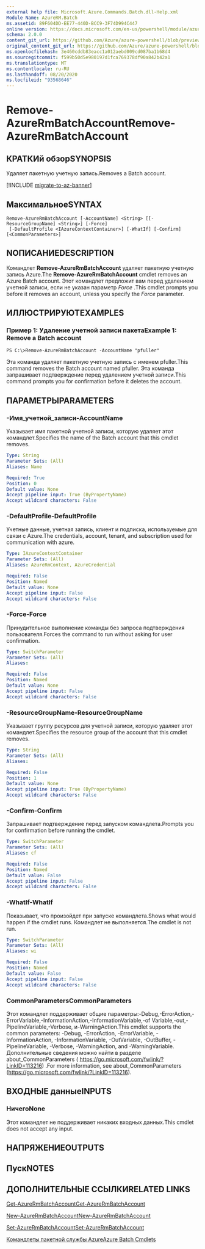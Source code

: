 ```yaml
---
external help file: Microsoft.Azure.Commands.Batch.dll-Help.xml
Module Name: AzureRM.Batch
ms.assetid: 89F604DD-EE77-440D-BCC9-3F74D994C447
online version: https://docs.microsoft.com/en-us/powershell/module/azurerm.batch/remove-azurermbatchaccount
schema: 2.0.0
content_git_url: https://github.com/Azure/azure-powershell/blob/preview/src/ResourceManager/AzureBatch/Commands.Batch/help/Remove-AzureRmBatchAccount.md
original_content_git_url: https://github.com/Azure/azure-powershell/blob/preview/src/ResourceManager/AzureBatch/Commands.Batch/help/Remove-AzureRmBatchAccount.md
ms.openlocfilehash: 3e460cddb83eacc1a012aebd009cd087ba1b68d4
ms.sourcegitcommit: f599b50d5e980197d1fca769378df90a842b42a1
ms.translationtype: MT
ms.contentlocale: ru-RU
ms.lasthandoff: 08/20/2020
ms.locfileid: "93568646"
---
```

# <span data-ttu-id="38e9d-101">Remove-AzureRmBatchAccount</span><span class="sxs-lookup"><span data-stu-id="38e9d-101">Remove-AzureRmBatchAccount</span></span>

## <span data-ttu-id="38e9d-102">КРАТКИй обзор</span><span class="sxs-lookup"><span data-stu-id="38e9d-102">SYNOPSIS</span></span>
<span data-ttu-id="38e9d-103">Удаляет пакетную учетную запись.</span><span class="sxs-lookup"><span data-stu-id="38e9d-103">Removes a Batch account.</span></span>

[!INCLUDE [migrate-to-az-banner](../../includes/migrate-to-az-banner.md)]

## <span data-ttu-id="38e9d-104">Максимальное</span><span class="sxs-lookup"><span data-stu-id="38e9d-104">SYNTAX</span></span>

```
Remove-AzureRmBatchAccount [-AccountName] <String> [[-ResourceGroupName] <String>] [-Force]
 [-DefaultProfile <IAzureContextContainer>] [-WhatIf] [-Confirm] [<CommonParameters>]
```

## <span data-ttu-id="38e9d-105">NОПИСАНИЕ</span><span class="sxs-lookup"><span data-stu-id="38e9d-105">DESCRIPTION</span></span>
<span data-ttu-id="38e9d-106">Командлет **Remove-AzureRmBatchAccount** удаляет пакетную учетную запись Azure.</span><span class="sxs-lookup"><span data-stu-id="38e9d-106">The **Remove-AzureRmBatchAccount** cmdlet removes an Azure Batch account.</span></span>
<span data-ttu-id="38e9d-107">Этот командлет предложит вам перед удалением учетной записи, если не указан параметр *Force* .</span><span class="sxs-lookup"><span data-stu-id="38e9d-107">This cmdlet prompts you before it removes an account, unless you specify the *Force* parameter.</span></span>

## <span data-ttu-id="38e9d-108">ИЛЛЮСТРИРУЮТ</span><span class="sxs-lookup"><span data-stu-id="38e9d-108">EXAMPLES</span></span>

### <span data-ttu-id="38e9d-109">Пример 1: Удаление учетной записи пакета</span><span class="sxs-lookup"><span data-stu-id="38e9d-109">Example 1: Remove a Batch account</span></span>
```
PS C:\>Remove-AzureRmBatchAccount -AccountName "pfuller"
```

<span data-ttu-id="38e9d-110">Эта команда удаляет пакетную учетную запись с именем pfuller.</span><span class="sxs-lookup"><span data-stu-id="38e9d-110">This command removes the Batch account named pfuller.</span></span>
<span data-ttu-id="38e9d-111">Эта команда запрашивает подтверждение перед удалением учетной записи.</span><span class="sxs-lookup"><span data-stu-id="38e9d-111">This command prompts you for confirmation before it deletes the account.</span></span>

## <span data-ttu-id="38e9d-112">ПАРАМЕТРЫ</span><span class="sxs-lookup"><span data-stu-id="38e9d-112">PARAMETERS</span></span>

### <span data-ttu-id="38e9d-113">-Имя_учетной_записи</span><span class="sxs-lookup"><span data-stu-id="38e9d-113">-AccountName</span></span>
<span data-ttu-id="38e9d-114">Указывает имя пакетной учетной записи, которую удаляет этот командлет.</span><span class="sxs-lookup"><span data-stu-id="38e9d-114">Specifies the name of the Batch account that this cmdlet removes.</span></span>

```yaml
Type: String
Parameter Sets: (All)
Aliases: Name

Required: True
Position: 0
Default value: None
Accept pipeline input: True (ByPropertyName)
Accept wildcard characters: False
```

### <span data-ttu-id="38e9d-115">-DefaultProfile</span><span class="sxs-lookup"><span data-stu-id="38e9d-115">-DefaultProfile</span></span>
<span data-ttu-id="38e9d-116">Учетные данные, учетная запись, клиент и подписка, используемые для связи с Azure.</span><span class="sxs-lookup"><span data-stu-id="38e9d-116">The credentials, account, tenant, and subscription used for communication with azure.</span></span>

```yaml
Type: IAzureContextContainer
Parameter Sets: (All)
Aliases: AzureRmContext, AzureCredential

Required: False
Position: Named
Default value: None
Accept pipeline input: False
Accept wildcard characters: False
```

### <span data-ttu-id="38e9d-117">-Force</span><span class="sxs-lookup"><span data-stu-id="38e9d-117">-Force</span></span>
<span data-ttu-id="38e9d-118">Принудительное выполнение команды без запроса подтверждения пользователя.</span><span class="sxs-lookup"><span data-stu-id="38e9d-118">Forces the command to run without asking for user confirmation.</span></span>

```yaml
Type: SwitchParameter
Parameter Sets: (All)
Aliases: 

Required: False
Position: Named
Default value: None
Accept pipeline input: False
Accept wildcard characters: False
```

### <span data-ttu-id="38e9d-119">-ResourceGroupName</span><span class="sxs-lookup"><span data-stu-id="38e9d-119">-ResourceGroupName</span></span>
<span data-ttu-id="38e9d-120">Указывает группу ресурсов для учетной записи, которую удаляет этот командлет.</span><span class="sxs-lookup"><span data-stu-id="38e9d-120">Specifies the resource group of the account that this cmdlet removes.</span></span>

```yaml
Type: String
Parameter Sets: (All)
Aliases: 

Required: False
Position: 1
Default value: None
Accept pipeline input: True (ByPropertyName)
Accept wildcard characters: False
```

### <span data-ttu-id="38e9d-121">-Confirm</span><span class="sxs-lookup"><span data-stu-id="38e9d-121">-Confirm</span></span>
<span data-ttu-id="38e9d-122">Запрашивает подтверждение перед запуском командлета.</span><span class="sxs-lookup"><span data-stu-id="38e9d-122">Prompts you for confirmation before running the cmdlet.</span></span>

```yaml
Type: SwitchParameter
Parameter Sets: (All)
Aliases: cf

Required: False
Position: Named
Default value: False
Accept pipeline input: False
Accept wildcard characters: False
```

### <span data-ttu-id="38e9d-123">-WhatIf</span><span class="sxs-lookup"><span data-stu-id="38e9d-123">-WhatIf</span></span>
<span data-ttu-id="38e9d-124">Показывает, что произойдет при запуске командлета.</span><span class="sxs-lookup"><span data-stu-id="38e9d-124">Shows what would happen if the cmdlet runs.</span></span>
<span data-ttu-id="38e9d-125">Командлет не выполняется.</span><span class="sxs-lookup"><span data-stu-id="38e9d-125">The cmdlet is not run.</span></span>

```yaml
Type: SwitchParameter
Parameter Sets: (All)
Aliases: wi

Required: False
Position: Named
Default value: False
Accept pipeline input: False
Accept wildcard characters: False
```

### <span data-ttu-id="38e9d-126">CommonParameters</span><span class="sxs-lookup"><span data-stu-id="38e9d-126">CommonParameters</span></span>
<span data-ttu-id="38e9d-127">Этот командлет поддерживает общие параметры:-Debug,-ErrorAction,-ErrorVariable,-InformationAction,-InformationVariable,-of Variable,-out,-PipelineVariable,-Verbose, и-WarningAction.</span><span class="sxs-lookup"><span data-stu-id="38e9d-127">This cmdlet supports the common parameters: -Debug, -ErrorAction, -ErrorVariable, -InformationAction, -InformationVariable, -OutVariable, -OutBuffer, -PipelineVariable, -Verbose, -WarningAction, and -WarningVariable.</span></span> <span data-ttu-id="38e9d-128">Дополнительные сведения можно найти в разделе about_CommonParameters ( https://go.microsoft.com/fwlink/?LinkID=113216) .</span><span class="sxs-lookup"><span data-stu-id="38e9d-128">For more information, see about_CommonParameters (https://go.microsoft.com/fwlink/?LinkID=113216).</span></span>

## <span data-ttu-id="38e9d-129">ВХОДНЫЕ данные</span><span class="sxs-lookup"><span data-stu-id="38e9d-129">INPUTS</span></span>

### <span data-ttu-id="38e9d-130">Ничего</span><span class="sxs-lookup"><span data-stu-id="38e9d-130">None</span></span>
<span data-ttu-id="38e9d-131">Этот командлет не поддерживает никаких входных данных.</span><span class="sxs-lookup"><span data-stu-id="38e9d-131">This cmdlet does not accept any input.</span></span>

## <span data-ttu-id="38e9d-132">НАПРЯЖЕНИЕ</span><span class="sxs-lookup"><span data-stu-id="38e9d-132">OUTPUTS</span></span>

## <span data-ttu-id="38e9d-133">Пуск</span><span class="sxs-lookup"><span data-stu-id="38e9d-133">NOTES</span></span>

## <span data-ttu-id="38e9d-134">ДОПОЛНИТЕЛЬНЫЕ ССЫЛКИ</span><span class="sxs-lookup"><span data-stu-id="38e9d-134">RELATED LINKS</span></span>

[<span data-ttu-id="38e9d-135">Get-AzureRmBatchAccount</span><span class="sxs-lookup"><span data-stu-id="38e9d-135">Get-AzureRmBatchAccount</span></span>](./Get-AzureRmBatchAccount.md)

[<span data-ttu-id="38e9d-136">New-AzureRmBatchAccount</span><span class="sxs-lookup"><span data-stu-id="38e9d-136">New-AzureRmBatchAccount</span></span>](./New-AzureRmBatchAccount.md)

[<span data-ttu-id="38e9d-137">Set-AzureRmBatchAccount</span><span class="sxs-lookup"><span data-stu-id="38e9d-137">Set-AzureRmBatchAccount</span></span>](./Set-AzureRmBatchAccount.md)

[<span data-ttu-id="38e9d-138">Командлеты пакетной службы Azure</span><span class="sxs-lookup"><span data-stu-id="38e9d-138">Azure Batch Cmdlets</span></span>](./AzureRM.Batch.md)


